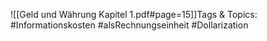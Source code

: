 
![[Geld und Währung Kapitel 1.pdf#page=15]]Tags & Topics:
   #Informationskosten
   #alsRechnungseinheit
   #Dollarization